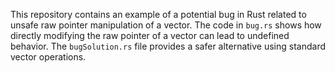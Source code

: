 This repository contains an example of a potential bug in Rust related to unsafe raw pointer manipulation of a vector. The code in `bug.rs` shows how directly modifying the raw pointer of a vector can lead to undefined behavior. The `bugSolution.rs` file provides a safer alternative using standard vector operations.